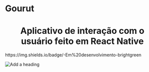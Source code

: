 # Gourut

<h1 align="center">Aplicativo de interação com o usuário feito em React Native</h1>
<img>https://img.shields.io/badge/-Em%20desenvolvimento-brightgreen</img>


![Add a heading](https://user-images.githubusercontent.com/62525275/198722450-d8450680-f5de-4855-8205-64cac2340e01.png)


